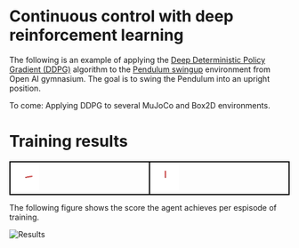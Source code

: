 # Continuous control with deep reinforcement learning
The following is an example of applying the [Deep Deterministic Policy Gradient (DDPG)](https://arxiv.org/pdf/1509.02971.pdf) algorithm to the [Pendulum swingup](https://www.gymlibrary.dev/environments/classic_control/pendulum/) environment from Open AI gymnasium. The goal is to swing the Pendulum into an upright position.

To come: Applying DDPG to several MuJoCo and Box2D environments. 

# Training results

<div style="border: 1px solid black; display: flex;">
  <div style="border: 1px solid black; padding: 3px;">
    <img src="Pendulum_results/run20.gif" alt="Image 1" style="max-width: 20%;">
  </div>
  <div style="border: 1px solid black; padding: 3px;">
    <img src="Pendulum_results/run40.gif" alt="Image 2" style="max-width: 20%;">
  </div>
</div>

The following figure shows the score the agent achieves per espisode of training.

![Results](https://github.com/MattZackey/Deep-Deterministic-Policy-Gradient/blob/main/Training%20results.png?raw=true) 
